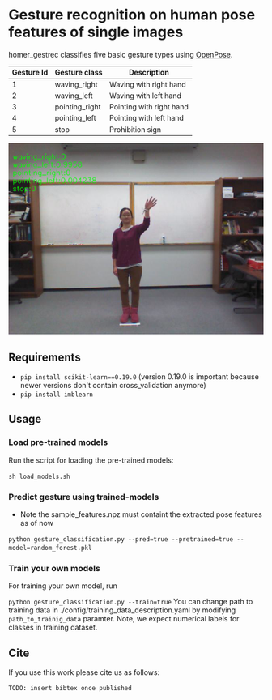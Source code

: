 # Gesture recognition on human pose features of single images
homer_gestrec classifies five basic gesture types using [OpenPose](https://github.com/CMU-Perceptual-Computing-Lab/openpose). 

|  Gesture Id         |  Gesture class   | Description
|--|------------------|----------------------------
|1 | waving_right     |  Waving with right hand
|2 | waving_left      |  Waving with left hand 
|3 | pointing_right   |  Pointing with right hand
|4 | pointing_left    |  Pointing with left hand
|5 | stop             |  Prohibition sign


![example image](./sample_classified.png)

## Requirements

* `pip install scikit-learn==0.19.0` (version 0.19.0 is important because newer versions don't contain cross_validation anymore)
* `pip install imblearn`

## Usage

### Load pre-trained models
Run the script for loading the  pre-trained models: 

`sh load_models.sh`


### Predict gesture using trained-models

* Note the sample_features.npz must containt the extracted pose features as of now

`python gesture_classification.py --pred=true --pretrained=true --model=random_forest.pkl`


### Train your own models
For training your own model, run 

`python gesture_classification.py --train=true`
You can change path to training data in ./config/training_data_description.yaml by modifying `path_to_trainig_data` paramter. Note, we expect numerical labels for classes in training dataset.  

## Cite

If you use this work please cite us as follows:

```
TODO: insert bibtex once published
```
